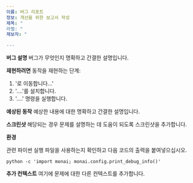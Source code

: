 ```yaml
---
이름: 버그 리포트
정보: 개선을 위한 보고서 작성
제목: "
라벨: "
제보자: "

---
```


**버그 설명**
버그가 무엇인지 명확하고 간결한 설명입니다.

**재현하려면**
동작을 재현하는 단계:
1. '로 이동합니다...'
2. '....'를 설치합니다.
3. '....' 명령을 실행합니다.

**예상된 동작**
예상한 내용에 대한 명확하고 간결한 설명입니다.

**스크린샷**
해당되는 경우 문제를 설명하는 데 도움이 되도록 스크린샷을 추가합니다.

**환경**

관련 파이썬 실행 파일을 사용하는지 확인하고 다음 코드의 출력을 붙여넣으십시오.

```
python -c 'import monai; monai.config.print_debug_info()'
```

**추가 컨텍스트**
여기에 문제에 대한 다른 컨텍스트를 추가합니다.

